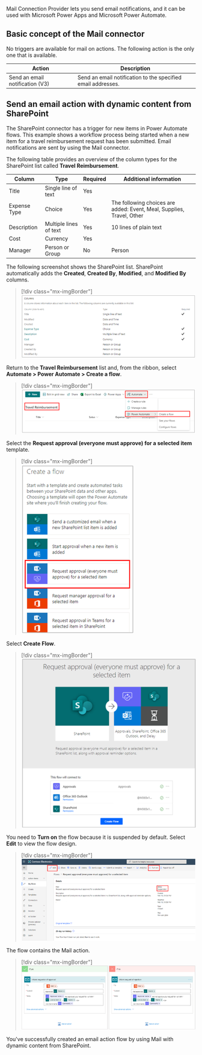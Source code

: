 Mail Connection Provider lets you send email notifications, and it can be used with Microsoft Power Apps and Microsoft Power Automate.

## Basic concept of the Mail connector

No triggers are available for mail on actions. The following action is the only one that is available.

| **Action** | **Description** |
|------------|-----------------|
| Send an email notification (V3) | Send an email notification to the specified email addresses. |

## Send an email action with dynamic content from SharePoint

The SharePoint connector has a trigger for new items in Power Automate flows. This example shows a workflow process being started when a new item for a travel reimbursement request has been submitted. Email notifications are sent by using the Mail connector.

The following table provides an overview of the column types for the SharePoint list called **Travel Reimbursement**.

| **Column** | **Type** | **Required** | **Additional information** |
|------------|----------|--------------|----------------------------|
| Title | Single line of text | Yes | |
| Expense Type | Choice | Yes | The following choices are added: Event, Meal, Supplies, Travel, Other |
| Description | Multiple lines of text | Yes | 10 lines of plain text |
| Cost | Currency | Yes | |
| Manager | Person or Group | No | Person |

The following screenshot shows the SharePoint list. SharePoint automatically adds the **Created**, **Created By**, **Modified**, and **Modified By** columns.

> [!div class="mx-imgBorder"]
> [![Screenshot of the SharePoint list of Columns.](../media/4-1-columns.png)](../media/4-1-columns.png#lightbox)

Return to the **Travel Reimbursement** list and, from the ribbon, select **Automate > Power Automate > Create a flow**.

> [!div class="mx-imgBorder"]
> [![Screenshot of the Travel Reimbursement list with Automate selected.](../media/4-2-automate.png)](../media/4-2-automate.png#lightbox)

Select the **Request approval (everyone must approve) for a selected item** template.

> [!div class="mx-imgBorder"]
> [![Screenshot of the Create a flow dialog box with the Request approval (everyone must approve) template highlighted.](../media/4-3-create-flow.png)](../media/4-3-create-flow.png#lightbox)

Select **Create Flow**.

> [!div class="mx-imgBorder"]
> [![Screenshot of the Request approval (everyone must approve) template.](../media/4-4-request-approval.png)](../media/4-4-request-approval.png#lightbox)

You need to **Turn on** the flow because it is suspended by default. Select **Edit** to view the flow design.

> [!div class="mx-imgBorder"]
> [![Screenshot of the flow with Edit and Turn on buttons highlighted and with status: suspended highlighted.](../media/4-5-suspended.png)](../media/4-5-suspended.png#lightbox)

The flow contains the Mail action.

> [!div class="mx-imgBorder"]
> [![Screenshot of the completed flow.](../media/4-6-flow.png)](../media/4-6-flow.png#lightbox)

You've successfully created an email action flow by using Mail with dynamic content from SharePoint.
